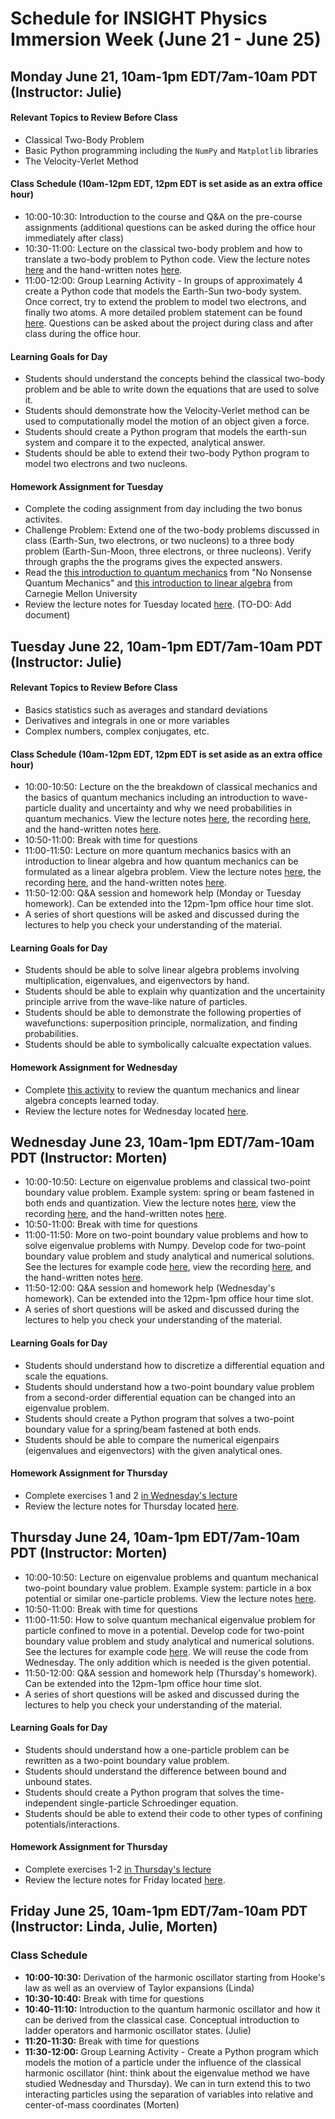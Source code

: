 # Schedule for INSIGHT Physics Immersion Week (June 21 - June 25)

## Monday June 21, 10am-1pm EDT/7am-10am PDT (Instructor: Julie)

#### Relevant Topics to Review Before Class
* Classical Two-Body Problem
* Basic Python programming including the `NumPy` and `Matplotlib` libraries
* The Velocity-Verlet Method

#### Class Schedule (10am-12pm EDT, 12pm EDT is set aside as an extra office hour)
* 10:00-10:30: Introduction to the course and Q&A on the pre-course assignments (additional questions can be asked during the office hour immediately after class)
* 10:30-11:00: Lecture on the classical two-body problem and how to translate a two-body problem to Python code.   View the lecture notes [here](docs/src/JuliesMaterial/Day1Lec2.ipynb) and the hand-written notes [here](docs/src/JuliesMaterial/mon_handwritten.pdf).
* 11:00-12:00: Group Learning Activity - In groups of approximately 4 create a Python code that models the Earth-Sun two-body system.  Once correct, try to extend the problem to model two electrons, and finally two atoms.  A more detailed problem statement can be found [here](docs/src/JuliesMaterial/Day1Activity1.ipynb).  Questions can be asked about the project during class and after class during the office hour.

#### Learning Goals for Day
* Students should understand the concepts behind the classical two-body problem and be able to write down the equations that are used to solve it.
* Students should demonstrate how the Velocity-Verlet method can be used to computationally model the motion of an object given a force.
* Students should create a Python program that models the earth-sun system and compare it to the expected, analytical answer.
* Students should be able to extend their two-body Python program to model two electrons and two nucleons.

#### Homework Assignment for Tuesday
* Complete the coding assignment from day including the two bonus activites.
* Challenge Problem: Extend one of the two-body problems discussed in class (Earth-Sun, two electrons, or two nucleons) to a three body problem (Earth-Sun-Moon, three electrons, or three nucleons).  Verify through graphs the the programs gives the expected answers.
* Read the [this introduction to quantum mechanics](docs/src/JuliesMaterial/quantum.pdf) from "No Nonsense Quantum Mechanics" and [this introduction to linear algebra](docs/src/JuliesMaterial/la.pdf) from Carnegie Mellon University
* Review the lecture notes for Tuesday located [here](docs/src/JuliesMaterial/Day2.ipynb). (TO-DO: Add document)


## Tuesday June 22, 10am-1pm EDT/7am-10am PDT (Instructor: Julie)

#### Relevant Topics to Review Before Class
* Basics statistics such as averages and standard deviations
* Derivatives and integrals in one or more variables
* Complex numbers, complex conjugates, etc.

#### Class Schedule (10am-12pm EDT, 12pm EDT is set aside as an extra office hour)
* 10:00-10:50: Lecture on the the breakdown of classical mechanics and the basics of quantum mechanics including an introduction to wave-particle duality and uncertainty and why we need probabilities in quantum mechanics. View the lecture notes [here](docs/src/JuliesMaterial/Day2Lec.ipynb), the recording [here](https://mediaspace.msu.edu/media/INSIGHT%20Physics%20Immersion%20Week%20Day%202%20Video%201/1_zy2ywhw1), and the hand-written notes [here](docs/src/JuliesMaterial/qm_handwritten.pdf).
* 10:50-11:00: Break with time for questions
* 11:00-11:50: Lecture on more quantum mechanics basics with an introduction to linear algebra and how quantum mechanics can be formulated as a linear algebra problem.  View the lecture notes [here](docs/src/JuliesMaterial/Day2Lec.ipynb), the recording [here](https://mediaspace.msu.edu/media/zoom_1.mp4/1_czym617b), and the hand-written notes [here](docs/src/JuliesMaterial/qm_handwritten.pdf).
* 11:50-12:00: Q&A session and homework help (Monday or Tuesday homework).  Can be extended into the 12pm-1pm office hour time slot.
* A series of short questions will be asked and discussed during the lectures to help you check your understanding of the material.  

#### Learning Goals for Day
* Students should be able to solve linear algebra problems involving multiplication, eigenvalues, and eigenvectors by hand.
* Students should be able to explain why quantization and the uncertainity principle arrive from the wave-like nature of particles.
* Students should be able to demonstrate the following properties of wavefunctions: superposition principle, normalization, and finding probabilities.
* Students should be able to symbolically calcualte expectation values.

#### Homework Assignment for Wednesday
* Complete [this activity](docs/src/JuliesMaterials/Homework2ipynb) to review the quantum mechanics and linear algebra concepts learned today.
* Review the lecture notes for Wednesday located [here](docs/src/MortensMaterial/Day3Lec.ipynb).

## Wednesday June 23, 10am-1pm EDT/7am-10am PDT (Instructor: Morten)
* 10:00-10:50: Lecture on eigenvalue problems and classical two-point boundary value problem. Example system: spring or beam fastened in both ends and quantization. View the lecture notes [here](docs/src/MortensMaterial/Day3Lec.ipynb), view the recording [here](https://mediaspace.msu.edu/media/INSIGHT%20Physics%20Immersion%20Week%20Day%203/1_asyur293), and the hand-written notes [here](docs/src/MortensMaterial/wed_handwritten.pdf).
* 10:50-11:00: Break with time for questions
* 11:00-11:50: More on two-point boundary value problems and how to solve eigenvalue problems with Numpy. Develop code for two-point boundary value problem and study analytical and numerical solutions. See the lectures for example code [here](docs/src/MortensMaterial/Day3Lec.ipynb), view the recording [here](https://mediaspace.msu.edu/media/INSIGHT%20Physics%20Immersion%20Week%20Day%203/1_asyur293), and the hand-written notes [here](docs/src/MortensMaterial/wed_handwritten.pdf).
* 11:50-12:00: Q&A session and homework help (Wednesday's homework).  Can be extended into the 12pm-1pm office hour time slot.
* A series of short questions will be asked and discussed during the lectures to help you check your understanding of the material.  

#### Learning Goals for Day
* Students should understand how to discretize a differential equation and scale the equations.
* Students should understand how a two-point boundary value problem from a second-order differential equation can be changed into an eigenvalue problem.
* Students should create a Python program that solves a two-point boundary value for a spring/beam fastened at both ends.
* Students should be able to compare the numerical eigenpairs (eigenvalues and eigenvectors) with the given analytical ones.


#### Homework Assignment for Thursday
* Complete exercises 1 and 2 [in Wednesday's lecture](docs/src/MortensMaterials/Day3Lec.ipynb) 
* Review the lecture notes for Thursday located [here](docs/src/MortensMaterial/Day4Lec.ipynb).




## Thursday June 24, 10am-1pm EDT/7am-10am PDT (Instructor: Morten)
* 10:00-10:50: Lecture on eigenvalue problems and quantum mechanical two-point boundary value problem. Example system: particle in a box potential or similar one-particle problems. View the lecture notes [here](docs/src/MortensMaterial/Day4Lec1ipynb).
* 10:50-11:00: Break with time for questions
* 11:00-11:50: How to solve quantum mechanical eigenvalue problem for particle confined to move in a potential. Develop code for two-point boundary value problem and study analytical and numerical solutions. See the lectures for example code [here](docs/src/MortensMaterial/Day4Lec.ipynb). We will reuse the code from Wednesday. The only addition which is needed is the given potential. 
* 11:50-12:00: Q&A session and homework help (Thursday's homework).  Can be extended into the 12pm-1pm office hour time slot.
* A series of short questions will be asked and discussed during the lectures to help you check your understanding of the material.  

#### Learning Goals for Day
* Students should understand how a one-particle problem can be rewritten as a two-point boundary value problem.
* Students should understand the difference between bound and unbound states.
* Students should create a Python program that solves the time-independent single-particle Schroedinger equation.
* Students should be able to extend their code to other types of confining potentials/interactions.


#### Homework Assignment for Thursday
* Complete exercises 1-2 [in Thursday's lecture](docs/src/MortensMaterials/Day4Lec.ipynb) 
* Review the lecture notes for Friday located [here](docs/src/MortensMaterial/Day5Lec.ipynb).


## Friday June 25, 10am-1pm EDT/7am-10am PDT (Instructor: Linda, Julie, Morten)

### Class Schedule
* **10:00-10:30:** Derivation of the harmonic oscillator starting from Hooke's law as well as an overview of Taylor expansions (Linda)
* **10:30-10:40:** Break with time for questions
* **10:40-11:10:** Introduction to the quantum harmonic oscillator and how it can be derived from the classical case.  Conceptual introduction to ladder operators and harmonic oscillator states. (Julie)
* **11:20-11:30:** Break with time for questions
* **11:30-12:00:** Group Learning Activity - Create a Python program which models the motion of a particle under the influence of the classical harmonic oscillator (hint: think about the eigenvalue method we have studied  Wednesday and Thursday). We can in turn extend this to two interacting particles using the separation of variables into relative and center-of-mass coordinates (Morten)
